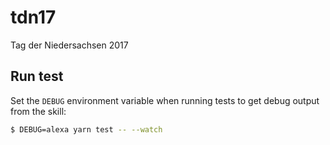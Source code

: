 # tdn17
Tag der Niedersachsen 2017

## Run test

Set the `DEBUG` environment variable when running tests to get debug output from the skill:

```bash
$ DEBUG=alexa yarn test -- --watch
```
